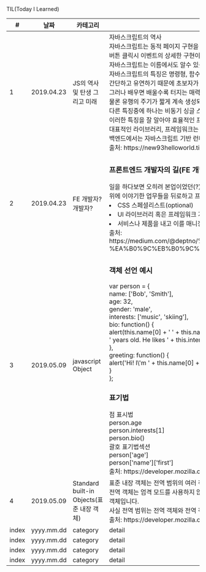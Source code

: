 <html>
  <head>
    <meta http-equiv="content-Type" content = "text/html; charset=UTF-8">
  </head>
  <body>
    <div>TIL(Today I Learned)</div>
    <table>
      <colgroup>
        <col width = "5%">
        <col width = "15%">
        <col width = "25%">
        <col width = "*">
      </colgroup>
      <thead>
        <th>
          #
        </th>
        <th>
          날짜
        </th>
        <th>
          카테고리
        </th>
        <th>
          내용
        </th>
      </thead>
      <tbody>
        <tr>
          <td style = 'tetext-align:center;'>
            1
          </td>
          <td style = 'tetext-align:center;'>
            2019.04.23
          </td>
          <td>
            JS의 역사 및 탄생 그리고 미래
          </td>
          <td>
            자바스크립트의 역사<br>
            자바스크립트는 동적 페이지 구현을 위한 언어이다.<br>
            버튼 클릭시 이벤트의 상세한 구현이나 서버와의 통신이 대부분 자바 스크립트로 이루어진다.<br>
            자바스크립트는 이름에서도 알수 있듯이 스크립트 언어로써, 인터넷 브라우저의 스크립트 엔진으로 돌아가게 된다.<br>
            자바스크립트의 특징은 명령형, 함수형, 객체지향형 언어라는 것이다.<br>
            간단하고 유연하기 때문에 초보자가 배우기 쉽기때문에 많은 프로그래밍 부트캠프에서 가르치는 언어 중 하나이다.<br>
            그러나 배우면 배울수록 터지는 매력에 끝을 알수 없는 언어이기도 하다.<br>
            물론 유행의 주기가 짧게 계속 생성되는 프레임워크도 이에 한몫하는 요소 중의 하나이다.<br>
            다른 특징중에 하나는 비동기 싱글 스레드로 동작한다는 것이다.<br>
            이러한 특징을 잘 알아야 효율적인 프로그래밍이 가능하다. <br>
            대표적인 라이브러리, 프레임워크는 JQuery, Angular, React, Vue 등이 있으며<br>
            백엔드에서는 자바스크립트 기반 런타임 환경인 Node JS 가 각광받고 있다.<br>
            출처: https://new93helloworld.tistory.com/207
          </td>
        </tr>
        <tr>
          <td style = 'tetext-align:center;'>
            2
          </td>
          <td style = 'tetext-align:center;'>
            2019.04.23
          </td>
          <td>
            FE 개발자? 개발자?
          </td>
          <td>
            <h3>프론트엔드 개발자의 길(FE 개발자가 하는 일)</h3>
            일을 하다보면 오히려 본업이었던(?) HTML, CSS에 대한 작업이 매우 작은 부분이 될 수 있다.<br> 
            위에 이야기한 업무들을 뒤로하고 프론트엔드는 그 중에서도 좀 세분화되는 것으로 보고있다.<br>
            <li>CSS 스페셜리스트(optional)</li>
            <li>UI 라이브러리 혹은 프레임워크 개발자(optional)</li>
            <li>서비스나 제품을 내고 이를 매니징 이슈를 맞이하는 최전방 개발자(required)</li>
            출처: https://medium.com/@deptno/%ED%94%84%EB%A1%A0%ED%8A%B8%EC%97%94%EB%93%9C-%EA%B0%9C%EB%B0%9C%EC%9E%90%EB%9E%80-b2c9af305aa0
          </td>
        </tr>
        <tr>
          <td style = 'tetext-align:center;'>
            3
          </td>
          <td style = 'tetext-align:center;'>
            2019.05.09
          </td>
          <td>
            javascript Object
          </td>
          <td>
            <h3>객체 선언 예시</h3>
              var person = {<br>
                name: ['Bob', 'Smith'],<br>
                age: 32,<br>
                gender: 'male',<br>
                interests: ['music', 'skiing'],<br>
                bio: function() {<br>
                  alert(this.name[0] + ' ' + this.name[1] + ' is ' + this.age +<br>
                  ' years old. He likes ' + this.interests[0] + ' and ' + this.interests[1] + '.');<br>
                },<br>
                greeting: function() {<br>
                  alert('Hi! I\'m ' + this.name[0] + '.');<br>
                }<br>
              };<br>
            <h3>표기법</h3>
              점 표시법<br>
              person.age<br>
              person.interests[1]<br>
              person.bio()<br>
              괄호 표기법섹션<br>
              person['age']<br>
              person['name']['first']<br>
            출처: https://developer.mozilla.org/ko/docs/Learn/JavaScript/Objects/Basics
          </td>
        </tr>
        <tr>
          <td style = 'tetext-align:center;'>
            4
          </td>
          <td style = 'tetext-align:center;'>
            2019.05.09
          </td>
          <td>
            Standard built-in Objects(표준 내장 객체)
          </td>
          <td>
            표준 내장 객체는 전역 범위의 여러 객체를 일컫습니다.<br>
            전역 객체는 엄격 모드를 사용하지 않을 땐 전역 범위에서 this, 지원하는 환경에선
            globalThis를 사용해 접근할 수 있는 객체입니다.<br>
            사실 전역 범위는 전역 객체와 전역 객체가 상속한 속성으로 이루어집니다.<br>
            출처: https://developer.mozilla.org/ko/docs/Web/JavaScript/Reference/Global_Objects
          </td>
        </tr>
        <tr>
          <td style = 'tetext-align:center;'>
            index
          </td>
          <td style = 'tetext-align:center;'>
            yyyy.mm.dd
          </td>
          <td>
            category
          </td>
          <td>
            detail
          </td>
        </tr>
        <tr>
          <td style = 'tetext-align:center;'>
            index
          </td>
          <td style = 'tetext-align:center;'>
            yyyy.mm.dd
          </td>
          <td>
            category
          </td>
          <td>
            detail
          </td>
        </tr>
        <tr>
          <td style = 'tetext-align:center;'>
            index
          </td>
          <td style = 'tetext-align:center;'>
            yyyy.mm.dd
          </td>
          <td>
            category
          </td>
          <td>
            detail
          </td>
        </tr>
        <tr>
          <td style = 'tetext-align:center;'>
            index
          </td>
          <td style = 'tetext-align:center;'>
            yyyy.mm.dd
          </td>
          <td>
            category
          </td>
          <td>
            detail
          </td>
        </tr>
      </tbody>
    </table>
  <body>
</html>